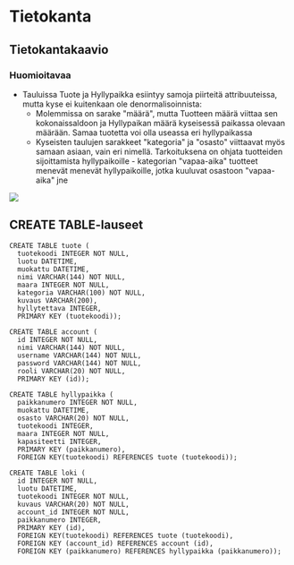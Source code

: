 # Tietokanta

## Tietokantakaavio

### Huomioitavaa

- Tauluissa Tuote ja Hyllypaikka esiintyy samoja piirteitä attribuuteissa, mutta kyse ei kuitenkaan ole denormalisoinnista:
  - Molemmissa on sarake "määrä", mutta Tuotteen määrä viittaa sen kokonaissaldoon ja Hyllypaikan määrä kyseisessä paikassa olevaan määrään. Samaa tuotetta voi olla useassa eri hyllypaikassa
  - Kyseisten taulujen sarakkeet "kategoria" ja "osasto" viittaavat myös samaan asiaan, vain eri nimellä. Tarkoituksena on ohjata tuotteiden sijoittamista hyllypaikoille - kategorian "vapaa-aika" tuotteet menevät menevät hyllypaikoille, jotka kuuluvat osastoon "vapaa-aika" jne<br>
  
<img src="https://github.com/ktatu/Varastojarjestelma/blob/master/documentation/tietokantakaavio.png">

## CREATE TABLE-lauseet

    CREATE TABLE tuote (
      tuotekoodi INTEGER NOT NULL,
      luotu DATETIME,
      muokattu DATETIME,
      nimi VARCHAR(144) NOT NULL,
      maara INTEGER NOT NULL,
      kategoria VARCHAR(100) NOT NULL,
      kuvaus VARCHAR(200), 
      hyllytettava INTEGER,
      PRIMARY KEY (tuotekoodi));
  
    CREATE TABLE account (
      id INTEGER NOT NULL,
      nimi VARCHAR(144) NOT NULL,
      username VARCHAR(144) NOT NULL,
      password VARCHAR(144) NOT NULL,
      rooli VARCHAR(20) NOT NULL,
      PRIMARY KEY (id));
    
    CREATE TABLE hyllypaikka (
      paikkanumero INTEGER NOT NULL,
      muokattu DATETIME,
      osasto VARCHAR(20) NOT NULL,
      tuotekoodi INTEGER,
      maara INTEGER NOT NULL,
      kapasiteetti INTEGER,
      PRIMARY KEY (paikkanumero),
      FOREIGN KEY(tuotekoodi) REFERENCES tuote (tuotekoodi));
      
    CREATE TABLE loki (
      id INTEGER NOT NULL,
      luotu DATETIME,
      tuotekoodi INTEGER NOT NULL,
      kuvaus VARCHAR(20) NOT NULL,
      account_id INTEGER NOT NULL,
      paikkanumero INTEGER,
      PRIMARY KEY (id),
      FOREIGN KEY(tuotekoodi) REFERENCES tuote (tuotekoodi),
      FOREIGN KEY (account_id) REFERENCES account (id),
      FOREIGN KEY (paikkanumero) REFERENCES hyllypaikka (paikkanumero));
